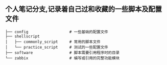 ## 个人笔记分支,记录着自己过和收藏的一些脚本及配置文件  

<!-- [![LICENSE](https://img.shields.io/badge/license-NPL%20(The%20996%20Prohibited%20License)-blue.svg)](https://github.com/996icu/996.ICU/blob/master/LICENSE) -->

```
├── config                  # 一些基础的配置文件 
├── shellscript
│   ├── commonly_script     # 常用的脚本文件 
│   └── practice_script     # 测试的一些配置文件 
├── software                # 脚本需要引用程序时的目录 
└── zabbix                  # 编写或引用的完整功能模块
```
